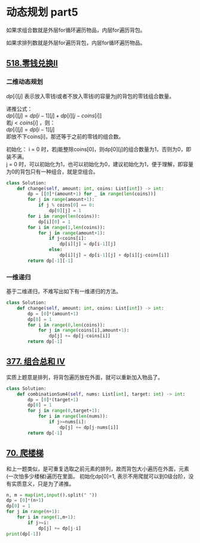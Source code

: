# 动态规划 part5

如果求组合数就是外层for循环遍历物品，内层for遍历背包。

如果求排列数就是外层for遍历背包，内层for循环遍历物品。

## [518.零钱兑换II](https://leetcode.cn/problems/coin-change-ii/)

### 二维动态规划
$dp[i][j]$ 表示放入零钱i或者不放入零钱i的容量为j的背包的零钱组合数量。

递推公式：  
$dp[i][j] = dp[i-1][j] + dp[i][j-coins[i]]$  
若$j < coins[i]$ ，则：  
$dp[i][j] = dp[i-1][j]$  
即放不下coins[i]，那还等于之前的零钱的组合数。

初始化：
i = 0 时，若j能整除coins[0]，则dp[0][j]的组合数量为1，否则为0，即装不满。  
j = 0 时，可以初始化为1，也可以初始化为0，建议初始化为1，便于理解，即容量为0的背包只有一种组合，就是空组合。

```python
class Solution:
    def change(self, amount: int, coins: List[int]) -> int:
        dp = [[0]*(amount+1) for _ in range(len(coins))]
        for j in range(amount+1):
            if j % coins[0] == 0:
                dp[0][j] = 1
        for i in range(len(coins)):
            dp[i][0] = 1
        for i in range(1,len(coins)):
            for j in range(amount+1):
                if j<coins[i]:
                    dp[i][j] = dp[i-1][j]
                else:
                    dp[i][j] = dp[i-1][j] + dp[i][j-coins[i]]
        return dp[-1][-1]
```

### 一维递归

基于二维递归，不难写出如下有一维递归的方法。

```python
class Solution:
    def change(self, amount: int, coins: List[int]) -> int:
        dp = [0]*(amount+1) 
        dp[0] = 1
        for i in range(0,len(coins)):
            for j in range(coins[i],amount+1):
                dp[j] += dp[j-coins[i]]
        return dp[-1]
```

## [377. 组合总和 Ⅳ](https://leetcode.cn/problems/combination-sum-iv/)

实质上题意是排列，将背包遍历放在外面，就可以重新加入物品了。
```python
class Solution:
    def combinationSum4(self, nums: List[int], target: int) -> int:
        dp = [0]*(target+1)
        dp[0] = 1
        for j in range(0,target+1):
            for i in range(len(nums)):
                if j>=nums[i]:
                    dp[j] += dp[j-nums[i]]
        return dp[-1]
```

## [70. 爬楼梯](https://programmercarl.com/0070.%E7%88%AC%E6%A5%BC%E6%A2%AF%E5%AE%8C%E5%85%A8%E8%83%8C%E5%8C%85%E7%89%88%E6%9C%AC.html)

和上一题类似，是可重复选取之前元素的排列，故而背包大小遍历在外面，元素(一次怕多少楼梯)遍历在里面。
初始化dp[0]=1, 表示不用爬就可以到0级台阶，没有实质意义，只是为了递推。

```python
n, m = map(int,input().split(" "))
dp = [0]*(n+1)
dp[0] = 1
for j in range(n+1):
    for i in range(1,m+1):
        if j>=i:
            dp[j] += dp[j-i]
print(dp[-1])
```